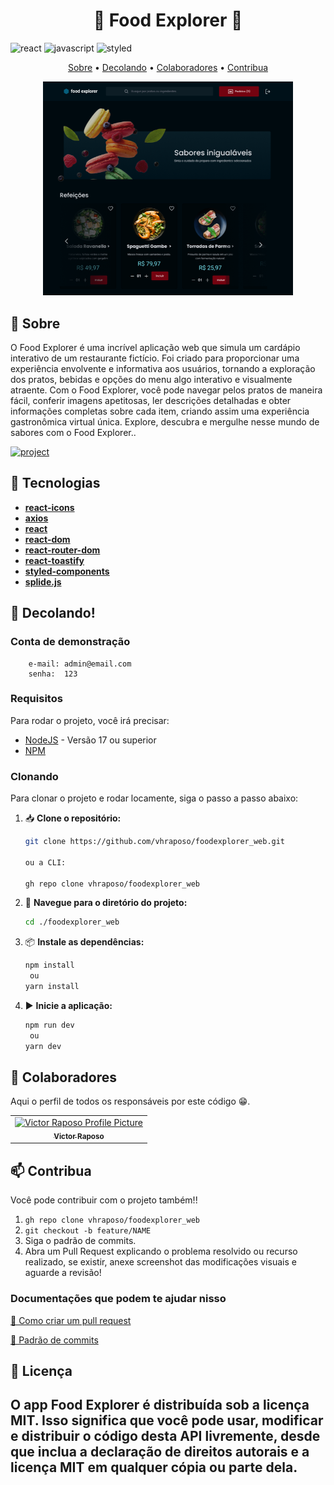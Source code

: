 [JAVASCRIPT__BADGE]: https://img.shields.io/badge/Javascript-000?style=for-the-badge&logo=javascript
[REACT__BADGE]: https://img.shields.io/badge/React-20232A?style=for-the-badge&logo=react&logoColor=61DAFB
[PROJECT__BADGE]: https://img.shields.io/badge/📱Visite_este_projeto-000?style=for-the-badge&logo=project
[STYLED__BADGE]: https://img.shields.io/badge/styled--components-DB7093?style=for-the-badge&logo=styled-components&logoColor=white

<h1 align="center" style="font-weight: bold;">🍚 Food Explorer 🍚</h1>

![react][REACT__BADGE]
![javascript][JAVASCRIPT__BADGE]
![styled][STYLED__BADGE]


<p align="center">
 <a href="#about">Sobre</a> • 
 <a href="#started">Decolando</a> • 
  <a href="#colab">Colaboradores</a> •
 <a href="#contribute">Contribua</a>
</p>


<p align="center">
    <img src="./src/assets/cap.png" alt="Image Example" width="400px">
</p>

<h2 id="Sobre">📌 Sobre</h2>

O Food Explorer é uma incrível aplicação web que simula um cardápio interativo de um restaurante fictício. Foi criado para proporcionar uma experiência envolvente e informativa aos usuários, tornando a exploração dos pratos, bebidas e opções do menu algo interativo e visualmente atraente. Com o Food Explorer, você pode navegar pelos pratos de maneira fácil, conferir imagens apetitosas, ler descrições detalhadas e obter informações completas sobre cada item, criando assim uma experiência gastronômica virtual única. Explore, descubra e mergulhe nesse mundo de sabores com o Food Explorer..

[![project][PROJECT__BADGE]](https://foodexplorer-web.vercel.app/)


<h2 id="about">📌 Tecnologias</h2>

- [**react-icons**](https://react-icons.github.io/react-icons/)
- [**axios**](https://axios-http.com/)
- [**react**](https://reactjs.org/)
- [**react-dom**](https://reactjs.org/)
- [**react-router-dom**](https://reactrouter.com/web/guides/quick-start)
- [**react-toastify**](https://fkhadra.github.io/react-toastify/introduction)
- [**styled-components**](https://styled-components.com/)
- [**splide.js**](https://splidejs.com/)


<h2 id="started">🚀 Decolando!</h2>

<h3>Conta de demonstração </h3>
       
````
    e-mail: admin@email.com
    senha:  123
````


<h3>Requisitos</h3>

Para rodar o projeto, você irá precisar:

- [NodeJS](https://nodejs.org/en) - Versão 17 ou superior
- [NPM](https://www.npmjs.com/)

<h3>Clonando</h3>

Para clonar o projeto e rodar locamente, siga o passo a passo abaixo:

1. 📥 **Clone o repositório:**

    ```bash
    git clone https://github.com/vhraposo/foodexplorer_web.git

    ou a CLI:

    gh repo clone vhraposo/foodexplorer_web
    ```

2. 📂 **Navegue para o diretório do projeto:**

    ```bash
    cd ./foodexplorer_web
    ```

3. 📦 **Instale as dependências:**

    ```bash
    npm install
     ou
    yarn install
    ```
4. ▶️ **Inicie a aplicação:**

    ```bash
    npm run dev
     ou
    yarn dev
    ```


<h2 id="colab">🤝 Colaboradores</h2>

Aqui o perfil de todos os responsáveis por este código 😁.

<table>
  <tr>
    <td align="center">
      <a href="#">
        <img src="https://avatars.githubusercontent.com/vhraposo" width="100px;" alt="Victor Raposo Profile Picture"/><br>
        <sub>
          <b>Victor Raposo</b>
        </sub>
      </a>
    </td>
  </tr>
</table>

<h2 id="contribute">📫 Contribua </h2>

Você pode contribuir com o projeto também!!

1. `gh repo clone vhraposo/foodexplorer_web`
2. `git checkout -b feature/NAME`
3. Siga o padrão de commits.
4. Abra um Pull Request explicando o problema resolvido ou recurso realizado, se existir, anexe screenshot das modificações visuais e aguarde a revisão!

<h3>Documentações que podem te ajudar nisso</h3>

[📝 Como criar um pull request](https://www.atlassian.com/br/git/tutorials/making-a-pull-request)

[💾 Padrão de commits](https://gist.github.com/joshbuchea/6f47e86d2510bce28f8e7f42ae84c716)

<h2>📄 Licença <h2>

O app **Food Explorer** é distribuída sob a licença MIT. Isso significa que você pode usar, modificar e distribuir o código desta API livremente, desde que inclua a declaração de direitos autorais e a licença MIT em qualquer cópia ou parte dela.